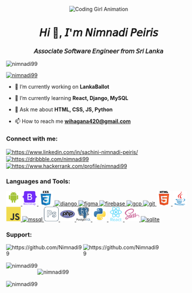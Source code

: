 <p align="center">
  <img src="https://github.com/Tumiegh/resources/blob/main/coding-girl.gif" alt="Coding Girl Animation" style="width: 300px; height: auto;">
</p>
<h1 align="center">𝘏𝘪 👋, 𝘐'𝘮 𝘕𝘪𝘮𝘯𝘢𝘥𝘪 𝘗𝘦𝘪𝘳𝘪𝘴</h1>
<h3 align="center">𝘈𝘴𝘴𝘰𝘤𝘪𝘢𝘵𝘦 𝘚𝘰𝘧𝘵𝘸𝘢𝘳𝘦 𝘌𝘯𝘨𝘪𝘯𝘦𝘦𝘳 𝘧𝘳𝘰𝘮 𝘚𝘳𝘪 𝘓𝘢𝘯𝘬𝘢</h3>

<p align="left"> <img src="https://komarev.com/ghpvc/?username=nimnadi99&label=Profile%20views&color=0e75b6&style=flat" alt="nimnadi99" /> </p>

<p align="left"> <a href="https://github.com/ryo-ma/github-profile-trophy"><img src="https://github-profile-trophy.vercel.app/?username=nimnadi99" alt="nimnadi99" /></a> </p>

- 🔭 I’m currently working on **LankaBallot**

- 🌱 I’m currently learning **React, Django, MySQL**

- 💬 Ask me about **HTML, CSS, JS, Python**

- 📫 How to reach me **wihagana420@gmail.com**

<h3 align="left">Connect with me:</h3>
<p align="left">
<a href="https://linkedin.com/in/https://www.linkedin.com/in/sachini-nimnadi-peiris/" target="blank"><img align="center" src="https://raw.githubusercontent.com/rahuldkjain/github-profile-readme-generator/master/src/images/icons/Social/linked-in-alt.svg" alt="https://www.linkedin.com/in/sachini-nimnadi-peiris/" height="30" width="40" /></a>
<a href="https://dribbble.com/https://dribbble.com/nimnadi99" target="blank"><img align="center" src="https://raw.githubusercontent.com/rahuldkjain/github-profile-readme-generator/master/src/images/icons/Social/dribbble.svg" alt="https://dribbble.com/nimnadi99" height="30" width="40" /></a>
<a href="https://www.hackerearth.com/https://www.hackerrank.com/profile/nimnadi99" target="blank"><img align="center" src="https://raw.githubusercontent.com/rahuldkjain/github-profile-readme-generator/master/src/images/icons/Social/hackerearth.svg" alt="https://www.hackerrank.com/profile/nimnadi99" height="30" width="40" /></a>
</p>

<h3 align="left">Languages and Tools:</h3>
<p align="left"> <a href="https://developer.android.com" target="_blank" rel="noreferrer"> <img src="https://raw.githubusercontent.com/devicons/devicon/master/icons/android/android-original-wordmark.svg" alt="android" width="40" height="40"/> </a> <a href="https://getbootstrap.com" target="_blank" rel="noreferrer"> <img src="https://raw.githubusercontent.com/devicons/devicon/master/icons/bootstrap/bootstrap-plain-wordmark.svg" alt="bootstrap" width="40" height="40"/> </a> <a href="https://www.w3schools.com/css/" target="_blank" rel="noreferrer"> <img src="https://raw.githubusercontent.com/devicons/devicon/master/icons/css3/css3-original-wordmark.svg" alt="css3" width="40" height="40"/> </a> <a href="https://www.djangoproject.com/" target="_blank" rel="noreferrer"> <img src="https://cdn.worldvectorlogo.com/logos/django.svg" alt="django" width="40" height="40"/> </a> <a href="https://www.figma.com/" target="_blank" rel="noreferrer"> <img src="https://www.vectorlogo.zone/logos/figma/figma-icon.svg" alt="figma" width="40" height="40"/> </a> <a href="https://firebase.google.com/" target="_blank" rel="noreferrer"> <img src="https://www.vectorlogo.zone/logos/firebase/firebase-icon.svg" alt="firebase" width="40" height="40"/> </a> <a href="https://cloud.google.com" target="_blank" rel="noreferrer"> <img src="https://www.vectorlogo.zone/logos/google_cloud/google_cloud-icon.svg" alt="gcp" width="40" height="40"/> </a> <a href="https://git-scm.com/" target="_blank" rel="noreferrer"> <img src="https://www.vectorlogo.zone/logos/git-scm/git-scm-icon.svg" alt="git" width="40" height="40"/> </a> <a href="https://www.w3.org/html/" target="_blank" rel="noreferrer"> <img src="https://raw.githubusercontent.com/devicons/devicon/master/icons/html5/html5-original-wordmark.svg" alt="html5" width="40" height="40"/> </a> <a href="https://www.java.com" target="_blank" rel="noreferrer"> <img src="https://raw.githubusercontent.com/devicons/devicon/master/icons/java/java-original.svg" alt="java" width="40" height="40"/> </a> <a href="https://developer.mozilla.org/en-US/docs/Web/JavaScript" target="_blank" rel="noreferrer"> <img src="https://raw.githubusercontent.com/devicons/devicon/master/icons/javascript/javascript-original.svg" alt="javascript" width="40" height="40"/> </a> <a href="https://www.microsoft.com/en-us/sql-server" target="_blank" rel="noreferrer"> <img src="https://www.svgrepo.com/show/303229/microsoft-sql-server-logo.svg" alt="mssql" width="40" height="40"/> </a> <a href="https://www.photoshop.com/en" target="_blank" rel="noreferrer"> <img src="https://raw.githubusercontent.com/devicons/devicon/master/icons/photoshop/photoshop-line.svg" alt="photoshop" width="40" height="40"/> </a> <a href="https://www.php.net" target="_blank" rel="noreferrer"> <img src="https://raw.githubusercontent.com/devicons/devicon/master/icons/php/php-original.svg" alt="php" width="40" height="40"/> </a> <a href="https://www.postgresql.org" target="_blank" rel="noreferrer"> <img src="https://raw.githubusercontent.com/devicons/devicon/master/icons/postgresql/postgresql-original-wordmark.svg" alt="postgresql" width="40" height="40"/> </a> <a href="https://www.python.org" target="_blank" rel="noreferrer"> <img src="https://raw.githubusercontent.com/devicons/devicon/master/icons/python/python-original.svg" alt="python" width="40" height="40"/> </a> <a href="https://reactjs.org/" target="_blank" rel="noreferrer"> <img src="https://raw.githubusercontent.com/devicons/devicon/master/icons/react/react-original-wordmark.svg" alt="react" width="40" height="40"/> </a> <a href="https://sass-lang.com" target="_blank" rel="noreferrer"> <img src="https://raw.githubusercontent.com/devicons/devicon/master/icons/sass/sass-original.svg" alt="sass" width="40" height="40"/> </a> <a href="https://www.sqlite.org/" target="_blank" rel="noreferrer"> <img src="https://www.vectorlogo.zone/logos/sqlite/sqlite-icon.svg" alt="sqlite" width="40" height="40"/> </a> </p>

<h3 align="left">Support:</h3>
<p><a href="https://www.buymeacoffee.com/https://github.com/Nimnadi99"> <img align="left" src="https://cdn.buymeacoffee.com/buttons/v2/default-yellow.png" height="50" width="210" alt="https://github.com/Nimnadi99" /></a><a href="https://ko-fi.com/https://github.com/Nimnadi99"> <img align="left" src="https://cdn.ko-fi.com/cdn/kofi3.png?v=3" height="50" width="210" alt="https://github.com/Nimnadi99" /></a></p><br><br>

<p><img align="left" src="https://github-readme-stats.vercel.app/api/top-langs?username=nimnadi99&show_icons=true&locale=en&layout=compact" alt="nimnadi99" /></p>

<p>&nbsp;<img align="center" src="https://github-readme-stats.vercel.app/api?username=nimnadi99&show_icons=true&locale=en" alt="nimnadi99" /></p>

<p><img align="center" src="https://github-readme-streak-stats.herokuapp.com/?user=nimnadi99&" alt="nimnadi99" /></p>
